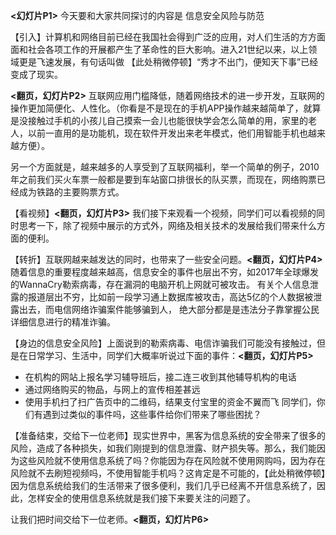 **<幻灯片P1>** 今天要和大家共同探讨的内容是 信息安全风险与防范

【引入】计算机和网络目前已经在我国社会得到广泛的应用，对人们生活的方方面面和社会各项工作的开展都产生了革命性的巨大影响。进入21世纪以来，以上领域更是飞速发展，有句话叫做 【此处稍微停顿】“秀才不出门，便知天下事”已经变成了现实。

**<翻页，幻灯片P2>** 互联网应用门槛降低，随着网络技术的进一步开发，互联网的操作更加简便化、人性化。（你看是不是现在的手机APP操作越来越简单了，就算是没接触过手机的小孩儿自己摸索一会儿也能很快学会怎么简单的用，家里的老人，以前一直用的是功能机，现在软件开发出来老年模式，他们用智能手机也越来越方便）。

另一个方面就是，越来越多的人享受到了互联网福利，举一个简单的例子，2010年之前我们买火车票一般都是要到车站窗口排很长的队买票，而现在，网络购票已经成为铁路的主要购票方式。

【看视频】**<翻页，幻灯片P3>** 我们接下来观看一个视频，同学们可以看视频的同时思考一下，除了视频中展示的方式外，网络及相关技术的发展给我们带来什么方面的便利。

【转折】互联网越来越发达的同时，也带来了一些安全问题。**<翻页，幻灯片P4>** 随着信息的重要程度越来越高，信息安全的事件也层出不穷，如2017年全球爆发的WannaCry勒索病毒，存在漏洞的电脑开机上网就可被攻击。
有关个人信息泄露的报道层出不穷，比如前一段学习通上数据库被攻击，高达5亿的个人数据被泄露出去，而电信网络诈骗案件能够骗到人， 绝大部分都是是违法分子靠掌握公民详细信息进行的精准诈骗。


【身边的信息安全风险】上面说到的勒索病毒、电信诈骗我们可能没有接触过，但是在日常学习、生活中，同学们大概率听说过下面的事件：**<翻页，幻灯片P5>**
 - 在机构的网站上报名学习辅导班后，接二连三收到其他辅导机构的电话
 - 通过网络购买的物品，与网上的宣传相差甚远
 - 使用手机扫了扫广告页中的二维码，结果支付宝里的资金不翼而飞
同学们，你们有遇到过类似的事件吗，这些事件给你们带来了哪些困扰？


【准备结束，交给下一位老师】现实世界中，黑客为信息系统的安全带来了很多的风险，造成了各种损失，如我们刚提到的信息泄露、财产损失等。那么，我们能因为这些风险就不使用信息系统了吗？你能因为存在风险就不使用网购吗，因为存在风险就不去刷短视频吗，不使用智能手机吗？这肯定是不可能的，【此处稍微停顿】因为信息系统给我们的生活带来了很多便利，我们几乎已经离不开信息系统了，因此，怎样安全的使用信息系统就是我们接下来要关注的问题了。

让我们把时间交给下一位老师。**<翻页，幻灯片P6>**